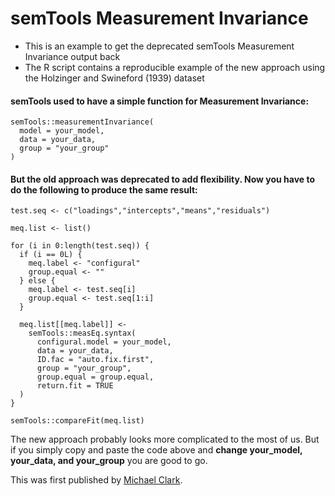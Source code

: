 # semTools Measurement Invariance
* This is an example to get the deprecated semTools Measurement Invariance output back
* The R script contains a reproducible example of the new approach using the Holzinger and Swineford (1939) dataset

#### semTools used to have a simple function for Measurement Invariance:
```
semTools::measurementInvariance(
  model = your_model, 
  data = your_data, 
  group = "your_group"
)
```

#### But the old approach was deprecated to add flexibility. Now you have to do the following to produce the same result:
```
test.seq <- c("loadings","intercepts","means","residuals")

meq.list <- list()

for (i in 0:length(test.seq)) {
  if (i == 0L) {
    meq.label <- "configural"
    group.equal <- ""
  } else {
    meq.label <- test.seq[i]
    group.equal <- test.seq[1:i]
  }
  
  meq.list[[meq.label]] <- 
    semTools::measEq.syntax(
      configural.model = your_model,
      data = your_data,
      ID.fac = "auto.fix.first",
      group = "your_group",
      group.equal = group.equal,
      return.fit = TRUE
  )
}

semTools::compareFit(meq.list)
```

The new approach probably looks more complicated to the most of us. But if you simply copy and paste the code above and **change your_model, your_data, and your_group** you are good to go.

This was first published by [Michael Clark](https://m-clark.github.io/posts/2019-08-05-comparing-latent-variables/#supplemental-measurement-invariance).
